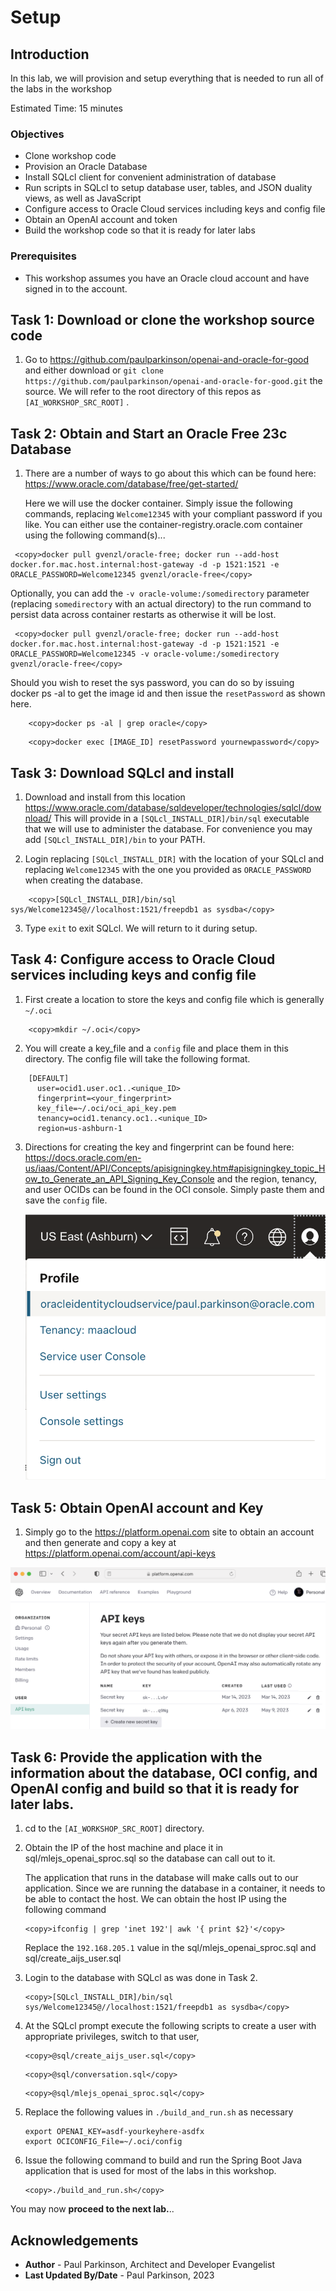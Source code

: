 # Setup

## Introduction

In this lab, we will provision and setup everything that is needed to run all of the labs in the workshop

Estimated Time: 15 minutes

### Objectives

* Clone workshop code
* Provision an Oracle Database
* Install SQLcl client for convenient administration of database
* Run scripts in SQLcl to setup database user, tables, and JSON duality views, as well as JavaScript
* Configure access to Oracle Cloud services including keys and config file
* Obtain an OpenAI account and token
* Build the workshop code so that it is ready for later labs

### Prerequisites

- This workshop assumes you have an Oracle cloud account and have signed in to the account.

## Task 1: Download or clone the workshop source code

1.    Go to https://github.com/paulparkinson/openai-and-oracle-for-good and either download or `git clone https://github.com/paulparkinson/openai-and-oracle-for-good.git` the source.
      We will refer to the root directory of this repos as `[AI_WORKSHOP_SRC_ROOT]` .


## Task 2: Obtain and Start an Oracle Free 23c Database

1.    There are a number of ways to go about this which can be found here: https://www.oracle.com/database/free/get-started/

      Here we will use the docker container. Simply issue the following commands, replacing `Welcome12345` with your compliant password if you like.
      You can either use the container-registry.oracle.com container using the following command(s)...

   ```
    <copy>docker pull gvenzl/oracle-free; docker run --add-host docker.for.mac.host.internal:host-gateway -d -p 1521:1521 -e ORACLE_PASSWORD=Welcome12345 gvenzl/oracle-free</copy>
   ```

Optionally, you can add the `-v oracle-volume:/somedirectory` parameter (replacing `somedirectory` with an actual directory) to the run command to persist data across container restarts as otherwise it will be lost.

   ```
    <copy>docker pull gvenzl/oracle-free; docker run --add-host docker.for.mac.host.internal:host-gateway -d -p 1521:1521 -e ORACLE_PASSWORD=Welcome12345 -v oracle-volume:/somedirectory gvenzl/oracle-free</copy>
   ```

Should you wish to reset the sys password, you can do so by issuing docker ps -al to get the image id and then issue the `resetPassword` as shown here.

```
    <copy>docker ps -al | grep oracle</copy>
```

```
    <copy>docker exec [IMAGE_ID] resetPassword yournewpassword</copy>
```

## Task 3: Download SQLcl and install

1.    Download and install from this location https://www.oracle.com/database/sqldeveloper/technologies/sqlcl/download/
      This will provide in a `[SQLcl_INSTALL_DIR]/bin/sql` executable that we will use to administer the database. For convenience you may add `[SQLcl_INSTALL_DIR]/bin` to your PATH.

2.    Login  replacing `[SQLcl_INSTALL_DIR]` with the location of your SQLcl
      and replacing `Welcome12345` with the one you provided as `ORACLE_PASSWORD` when creating the database.
```
    <copy>[SQLcl_INSTALL_DIR]/bin/sql  sys/Welcome12345@//localhost:1521/freepdb1 as sysdba</copy>
```
3.    Type `exit` to exit SQLcl. We will return to it during setup.


## Task 4: Configure access to Oracle Cloud services including keys and config file

1. First create a location to store the keys and config file which is generally `~/.oci`

```
    <copy>mkdir ~/.oci</copy>
```

2. You will create a key_file and a `config` file and place them in this directory. The config file will take the following format.

```
    [DEFAULT]
      user=ocid1.user.oc1..<unique_ID>
      fingerprint=<your_fingerprint>
      key_file=~/.oci/oci_api_key.pem
      tenancy=ocid1.tenancy.oc1..<unique_ID>
      region=us-ashburn-1
```

3. Directions for creating the key and fingerprint can be found here: https://docs.oracle.com/en-us/iaas/Content/API/Concepts/apisigningkey.htm#apisigningkey_topic_How_to_Generate_an_API_Signing_Key_Console
   and the region, tenancy, and user OCIDs can be found in the OCI console. Simply paste them and save the `config` file.

   ![OCI Setup](images/OCIInfo.png " ")

## Task 5: Obtain OpenAI account and Key

1. Simply go to the https://platform.openai.com site to obtain an account and then generate and copy a key at https://platform.openai.com/account/api-keys

![OpenAI Setup](images/openaisignup.png " ")

## Task 6: Provide the application with the information about the database, OCI config, and OpenAI config and build so that it is ready for later labs.

1. cd to the `[AI_WORKSHOP_SRC_ROOT]` directory.

2. Obtain the IP of the host machine and place it in sql/mlejs_openai_sproc.sql so the database can call out to it.

    The application that runs in the database will make calls out to our application. Since we are running the database in a container, it needs to be able to contact the host.  We can obtain the host IP using the following command

    ```
    <copy>ifconfig | grep 'inet 192'| awk '{ print $2}'</copy>
    ```

    Replace the `192.168.205.1` value in the sql/mlejs_openai_sproc.sql and sql/create_aijs_user.sql

3. Login to the database with SQLcl as was done in Task 2.

    ```
    <copy>[SQLcl_INSTALL_DIR]/bin/sql  sys/Welcome12345@//localhost:1521/freepdb1 as sysdba</copy>
    ```

4. At the SQLcl prompt execute the following scripts to create a user with appropriate privileges, switch to that user,

    ```
    <copy>@sql/create_aijs_user.sql</copy>
    ```

    ```
    <copy>@sql/conversation.sql</copy>
    ```

    ```
    <copy>@sql/mlejs_openai_sproc.sql</copy>
    ```

5. Replace the following values in `./build_and_run.sh` as necessary

    ```
   export OPENAI_KEY=asdf-yourkeyhere-asdfx
   export OCICONFIG_File=~/.oci/config
    ```

6. Issue the following command to build and run the Spring Boot Java application that is used for most of the labs in this workshop.

    ```
    <copy>./build_and_run.sh</copy>
    ```

You may now **proceed to the next lab.**..

## Acknowledgements

* **Author** - Paul Parkinson, Architect and Developer Evangelist
* **Last Updated By/Date** - Paul Parkinson, 2023
